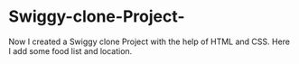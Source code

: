 # Swiggy-clone-Project-
Now I created a Swiggy clone Project with the help of HTML and CSS. Here I add some food list and location.
